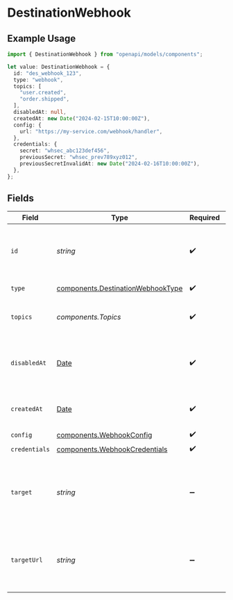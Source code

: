 # DestinationWebhook

## Example Usage

```typescript
import { DestinationWebhook } from "openapi/models/components";

let value: DestinationWebhook = {
  id: "des_webhook_123",
  type: "webhook",
  topics: [
    "user.created",
    "order.shipped",
  ],
  disabledAt: null,
  createdAt: new Date("2024-02-15T10:00:00Z"),
  config: {
    url: "https://my-service.com/webhook/handler",
  },
  credentials: {
    secret: "whsec_abc123def456",
    previousSecret: "whsec_prev789xyz012",
    previousSecretInvalidAt: new Date("2024-02-16T10:00:00Z"),
  },
};
```

## Fields

| Field                                                                                         | Type                                                                                          | Required                                                                                      | Description                                                                                   | Example                                                                                       |
| --------------------------------------------------------------------------------------------- | --------------------------------------------------------------------------------------------- | --------------------------------------------------------------------------------------------- | --------------------------------------------------------------------------------------------- | --------------------------------------------------------------------------------------------- |
| `id`                                                                                          | *string*                                                                                      | :heavy_check_mark:                                                                            | Control plane generated ID or user provided ID for the destination.                           | des_12345                                                                                     |
| `type`                                                                                        | [components.DestinationWebhookType](../../models/components/destinationwebhooktype.md)        | :heavy_check_mark:                                                                            | Type of the destination.                                                                      | webhook                                                                                       |
| `topics`                                                                                      | *components.Topics*                                                                           | :heavy_check_mark:                                                                            | "*" or an array of enabled topics.                                                            | *                                                                                             |
| `disabledAt`                                                                                  | [Date](https://developer.mozilla.org/en-US/docs/Web/JavaScript/Reference/Global_Objects/Date) | :heavy_check_mark:                                                                            | ISO Date when the destination was disabled, or null if enabled.                               | <nil>                                                                                         |
| `createdAt`                                                                                   | [Date](https://developer.mozilla.org/en-US/docs/Web/JavaScript/Reference/Global_Objects/Date) | :heavy_check_mark:                                                                            | ISO Date when the destination was created.                                                    | 2024-01-01T00:00:00Z                                                                          |
| `config`                                                                                      | [components.WebhookConfig](../../models/components/webhookconfig.md)                          | :heavy_check_mark:                                                                            | N/A                                                                                           |                                                                                               |
| `credentials`                                                                                 | [components.WebhookCredentials](../../models/components/webhookcredentials.md)                | :heavy_check_mark:                                                                            | N/A                                                                                           |                                                                                               |
| `target`                                                                                      | *string*                                                                                      | :heavy_minus_sign:                                                                            | A human-readable representation of the destination target (e.g., URL host). Read-only.        | my-service.com                                                                                |
| `targetUrl`                                                                                   | *string*                                                                                      | :heavy_minus_sign:                                                                            | A URL link to the destination target (the webhook URL). Read-only.                            | https://my-service.com/webhook/handler                                                        |